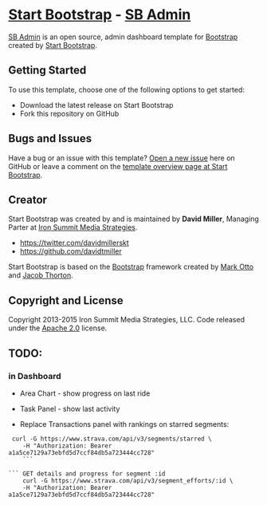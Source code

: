 # [Start Bootstrap](http://startbootstrap.com/) - [SB Admin](http://startbootstrap.com/template-overviews/sb-admin/)

[SB Admin](http://startbootstrap.com/template-overviews/sb-admin/) is an open source, admin dashboard template for [Bootstrap](http://getbootstrap.com/) created by [Start Bootstrap](http://startbootstrap.com/).

## Getting Started

To use this template, choose one of the following options to get started:
* Download the latest release on Start Bootstrap
* Fork this repository on GitHub

## Bugs and Issues

Have a bug or an issue with this template? [Open a new issue](https://github.com/IronSummitMedia/startbootstrap-sb-admin/issues) here on GitHub or leave a comment on the [template overview page at Start Bootstrap](http://startbootstrap.com/template-overviews/sb-admin/).

## Creator

Start Bootstrap was created by and is maintained by **David Miller**, Managing Parter at [Iron Summit Media Strategies](http://www.ironsummitmedia.com/).

* https://twitter.com/davidmillerskt
* https://github.com/davidtmiller

Start Bootstrap is based on the [Bootstrap](http://getbootstrap.com/) framework created by [Mark Otto](https://twitter.com/mdo) and [Jacob Thorton](https://twitter.com/fat).

## Copyright and License

Copyright 2013-2015 Iron Summit Media Strategies, LLC. Code released under the [Apache 2.0](https://github.com/IronSummitMedia/startbootstrap-sb-admin/blob/gh-pages/LICENSE) license.

## TODO:
### in Dashboard

* Area Chart - show progress on last ride

* Task Panel -  show last activity

* Replace Transactions panel with rankings on starred segments:

``` GET all info on starred segments
 curl -G https://www.strava.com/api/v3/segments/starred \
    -H "Authorization: Bearer a1a5ce7129a73ebfd5d7ccf84db5a723444cc728"
    ```

``` GET details and progress for segment :id
    curl -G https://www.strava.com/api/v3/segment_efforts/:id \
    -H "Authorization: Bearer a1a5ce7129a73ebfd5d7ccf84db5a723444cc728"
```
